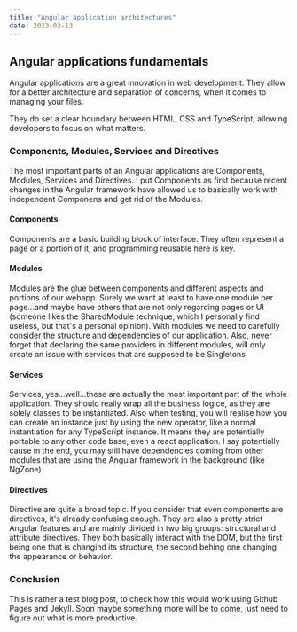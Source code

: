```yaml
---
title: "Angular application architectures"
date: 2023-03-13
---
```


## Angular applications fundamentals

Angular applications are a great innovation in web development. They allow for a better architecture and separation of concerns, when it comes to managing your files.

They do set a clear boundary between HTML, CSS and TypeScript, allowing developers to focus on what matters.

### Components, Modules, Services and Directives

The most important parts of an Angular applications are Components, Modules, Services and Directives. I put Components as first because recent changes in the Angular framework have allowed us to basically work with independent Componens and get rid of the Modules.

#### Components

Components are a basic building block of interface. They often represent a page or a portion of it, and programming reusable here is key.

#### Modules

Modules are the glue between components and different aspects and portions of our webapp. Surely we want at least to have one module per page...and maybe have others that are not only regarding pages or UI (someone likes the SharedModule technique, which I personally find useless, but that's a personal opinion).
With modules we need to carefully consider the structure and dependencies of our application. Also, never forget that declaring the same providers in different modules, will only create an issue with services that are supposed to be Singletons

#### Services

Services, yes...well...these are actually the most important part of the whole application. They should really wrap all the business logice, as they are solely classes to be instantiated.
Also when testing, you will realise how you can create an instance just by using the new operator, like a normal instantiation for any TypeScript instance.
It means they are potentially portable to any other code base, even a react application. I say potentially cause in the end, you may still have dependencies coming from other modules that are using the Angular framework in the background (like NgZone)

#### Directives

Directive are quite a broad topic. If you consider that even components are directives, it's already confusing enough. They are also a pretty strict Angular features and are mainly divided in two big groups: structural and attribute directives. They both basically interact with the DOM, but the first being one that is changind its structure, the second behing one changing the appearance or behavior.


### Conclusion

This is rather a test blog post, to check how this would work using Github Pages and Jekyll. Soon maybe something more will be to come, just need to figure out what is more productive.
